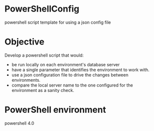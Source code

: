 # PowerShellConfig
powershell script template for using a json config file

# Objective
Develop a powershell script that would:
  * be run locally on each environment's database server
  * have a single parameter that identifies the environment to work with.
  * use a json configuration file to drive the changes between environments.
  * compare the local server name to the one configured for the environment as a sanity check.

# PowerShell environment
powershell 4.0
  
